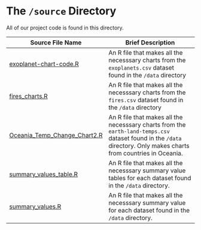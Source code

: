 # The `/source` Directory

All of our project code is found in this directory.

|Source File Name | Brief Description|
|---------------| -----------------|
|[exoplanet-chart-code.R](./exoplanet-chart-code.R) | An R file that makes all the necesssary charts from the `exoplanets.csv` dataset found in the `/data` directory  
|[fires_charts.R](./fires_charts.R) | An R file that makes all the necesssary charts from the `fires.csv` dataset found in the `/data` directory
|[Oceania_Temp_Change_Chart2.R](./Oceania_Temp_Change_Chart2.R) | An R file that makes all the necesssary charts from the `earth-land-temps.csv` dataset found in the `/data` directory. Only makes charts from countries in Oceania.
|[summary_values_table.R](./summary_values_table.R) | An R file that makes all the necesssary summary value tables for each dataset found in the `/data` directory.
|[summary_values.R](./summary_values.R) | An R file that makes all the necesssary summary value for each dataset found in the `/data` directory.
